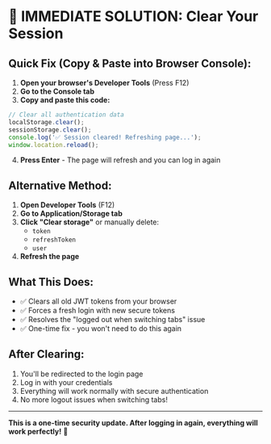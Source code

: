 # 🚀 IMMEDIATE SOLUTION: Clear Your Session

## **Quick Fix (Copy & Paste into Browser Console):**

1. **Open your browser's Developer Tools** (Press F12)
2. **Go to the Console tab**
3. **Copy and paste this code:**

```javascript
// Clear all authentication data
localStorage.clear();
sessionStorage.clear();
console.log('✅ Session cleared! Refreshing page...');
window.location.reload();
```

4. **Press Enter** - The page will refresh and you can log in again

## **Alternative Method:**

1. **Open Developer Tools** (F12)
2. **Go to Application/Storage tab**
3. **Click "Clear storage"** or manually delete:
   - `token`
   - `refreshToken` 
   - `user`
4. **Refresh the page**

## **What This Does:**
- ✅ Clears all old JWT tokens from your browser
- ✅ Forces a fresh login with new secure tokens
- ✅ Resolves the "logged out when switching tabs" issue
- ✅ One-time fix - you won't need to do this again

## **After Clearing:**
1. You'll be redirected to the login page
2. Log in with your credentials
3. Everything will work normally with secure authentication
4. No more logout issues when switching tabs!

---

**This is a one-time security update. After logging in again, everything will work perfectly!** 🎉


